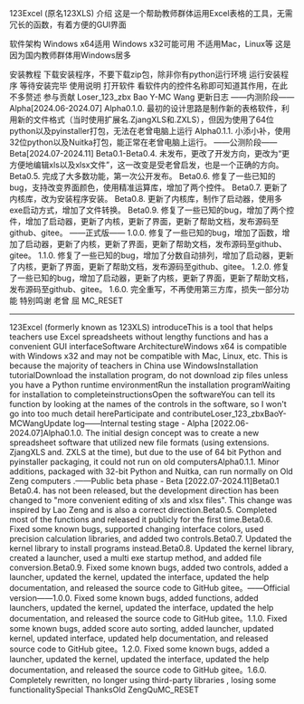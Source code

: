 123Excel (原名123XLS)
介绍
这是一个帮助教师群体运用Excel表格的工具，无需冗长的函数，有着方便的GUI界面

软件架构
Windows x64适用 Windows x32可能可用 不适用Mac，Linux等 这是因为国内教师群体用Windows居多

安装教程
下载安装程序，不要下载zip包，除非你有python运行环境
运行安装程序
等待安装完毕
使用说明
打开软件
看软件内的控件名称即可知道其作用，在此不多赘述
参与贡献
Loser_123_zbx
Bao
Y-MC
Wang
更新日志
——内测阶段——Alpha[2024.06-2024.07]
Alpha0.1.0. 最初的设计思路是制作新的表格软件，利用新的文件格式（当时使用扩展名.ZjangXLS和.ZXLS），但因为使用了64位python以及pyinstaller打包，无法在老曾电脑上运行
Alpha0.1.1. 小添小补，使用32位python以及Nuitka打包，能正常在老曾电脑上运行。
——公测阶段——Beta[2024.07-2024.11]
Beta0.1-Beta0.4. 未发布，更改了开发方向，更改为“更方便地编辑xls以及xlsx文件”，这一改变是受老曾启发，也是一个正确的方向。
Beta0.5. 完成了大多数功能，第一次公开发布。
Beta0.6. 修复了一些已知的bug，支持改变界面颜色，使用精准运算库，增加了两个控件。
Beta0.7. 更新了内核库，改为安装程序安装。
Beta0.8. 更新了内核库，制作了启动器，使用多exe启动方式，增加了文件转换。
Beta0.9. 修复了一些已知的bug，增加了两个控件，增加了启动器，更新了内核，更新了界面，更新了帮助文档，发布源码至github、gitee。
——正式版——
1.0.0. 修复了一些已知的bug，增加了函数，增加了启动器，更新了内核，更新了界面，更新了帮助文档，发布源码至github、gitee。
1.1.0. 修复了一些已知的bug，增加了分数自动排列，增加了启动器，更新了内核，更新了界面，更新了帮助文档，发布源码至github、gitee。
1.2.0. 修复了一些已知的bug，增加了启动器，更新了内核，更新了界面，更新了帮助文档，发布源码至github、gitee。
1.6.0. 完全重写，不再使用第三方库，损失一部分功能
特别鸣谢
老曾
屈
MC_RESET

---
123Excel (formerly known as 123XLS)
introduceThis is a tool that helps teachers use Excel spreadsheets without lengthy functions and 
has a convenient GUI interfaceSoftware ArchitectureWindows x64 is compatible with Windows x32 and
may not be compatible with Mac, Linux, etc. This is because the majority of teachers in China use 
WindowsInstallation tutorialDownload the installation program, do not download zip files unless you
have a Python runtime environmentRun the installation programWaiting for installation to completeinstructionsOpen
the softwareYou can tell its function by looking at the names of the controls in the software, so I won't go into
too much detail hereParticipate and contributeLoser_123_zbxBaoY-MCWangUpdate log——Internal testing stage - Alpha 
[2022.06-2024.07]Alpha0.1.0. The initial design concept was to create a new spreadsheet software that utilized new file formats 
(using extensions. ZjangXLS and. ZXLS at the time), but due to the use of 64 bit Python and pyinstaller packaging, it could not
run on old computersAlpha0.1.1. Minor additions, packaged with 32-bit Python and Nuitka, can run normally on Old Zeng computers
.——Public beta phase - Beta [2022.07-2024.11]Beta0.1 Beta0.4. has not been released, but the development direction has been changed 
to "more convenient editing of xls and xlsx files". This change was inspired by Lao Zeng and is also a correct direction.Beta0.5. 
Completed most of the functions and released it publicly for the first time.Beta0.6. Fixed some known bugs, supported changing interface colors,
used precision calculation libraries, and added two controls.Beta0.7. Updated the kernel library to install programs instead.Beta0.8. Updated the 
kernel library, created a launcher, used a multi exe startup method, and added file conversion.Beta0.9. Fixed some known bugs, added two controls,
added a launcher, updated the kernel, updated the interface, updated the help documentation, and released the source code to GitHub gitee。——Official
version——1.0.0.  Fixed some known bugs, added functions, added launchers, updated the kernel, updated the interface, updated the help documentation,
and released the source code to GitHub gitee。1.1.0.  Fixed some known bugs, added score auto sorting, added launcher, updated kernel, updated interface,
updated help documentation, and released source code to GitHub gitee。1.2.0.  Fixed some known bugs, added a launcher, updated the kernel, updated the
interface, updated the help documentation, and released the source code to GitHub gitee。1.6.0.  Completely rewritten, no longer using third-party libraries
, losing some functionalitySpecial ThanksOld ZengQuMC_RESET
